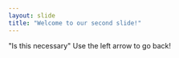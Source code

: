 ```yaml
---
layout: slide
title: "Welcome to our second slide!"
---
```

"Is this necessary"
Use the left arrow to go back!
